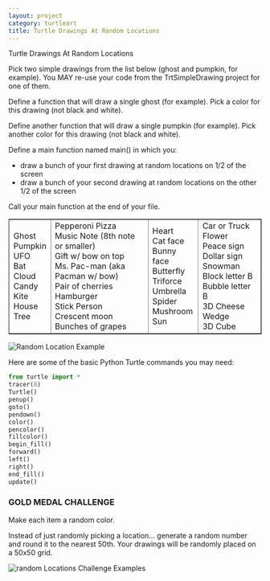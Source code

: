 ```yaml
---
layout: project
category: turtleart
title: Turtle Drawings At Random Locations
---
```

Turtle Drawings At Random Locations

Pick two simple drawings from the list below (ghost and pumpkin, for example). You MAY re-use your code from the TrtSimpleDrawing project for one of them.

Define a function that will draw a single ghost (for example). Pick a color for this drawing (not black and white).

Define another function that will draw a single pumpkin (for example). Pick another color for this drawing (not black and white).

Define a main function named main() in which you:

  -  draw a bunch of your first drawing at random locations on 1/2 of the screen
  -  draw a bunch of your second drawing at random locations on the other 1/2 of the screen


Call your main function at the end of your file.

<table style="border-collapse: collapse; width: 100%;" border="1">
<tbody>
<tr>
<td>
Ghost<br>Pumpkin<br>UFO<br>Bat<br>Cloud<br>Candy<br>Kite<br>House<br>Tree
</td>
<td>
Pepperoni Pizza<br>Music Note (8th note or smaller)<br>Gift w/ bow on top<br>Ms. Pac-man (aka Pacman w/ bow)<br>Pair of cherries<br>Hamburger<br>Stick Person<br>Crescent moon<br>Bunches of grapes
</td>
<td>
Heart<br>Cat face<br>Bunny face<br>Butterfly<br>Triforce<br>Umbrella<br>Spider<br>Mushroom<br>Sun
</td>
<td>
Car or Truck<br>Flower<br>Peace sign<br>Dollar sign<br>Snowman<br>Block letter B<br>Bubble letter B<br>3D Cheese Wedge<br>3D Cube
</td>
</tr>
</tbody>
</table>

![Random Location Example](https://bradleycodeu.github.io/apcsp/turtleart/TurtleRandomLocations/randlocations11.jpg)

Here are some of the basic Python Turtle commands you may need:
```python
from turtle import *
tracer(0)
Turtle()
penup()
goto()
pendown()
color()
pencolor()
fillcolor()
begin_fill()
forward()
left()
right()
end_fill()
update()
```

### GOLD MEDAL CHALLENGE

Make each item a random color.

Instead of just randomly picking a location... generate a random number and round it to the nearest 50th. Your drawings will be randomly placed on a 50x50 grid.

![random Locations Challenge Examples](https://bradleycodeu.github.io/apcsp/turtleart/TurtleRandomLocations/randomLocationsChallengeExamples.jpg)